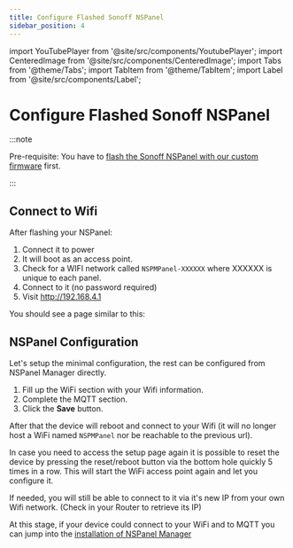 ```yaml
---
title: Configure Flashed Sonoff NSPanel
sidebar_position: 4
---
```


import YouTubePlayer from '@site/src/components/YoutubePlayer';
import CenteredImage from '@site/src/components/CenteredImage';
import Tabs from '@theme/Tabs';
import TabItem from '@theme/TabItem';
import Label from '@site/src/components/Label';

# Configure Flashed Sonoff NSPanel

:::note

Pre-requisite: You have to [flash the Sonoff NSPanel with our custom firmware](./flash-nspanel.md) first.

:::

## Connect to Wifi

After flashing your NSPanel:

1. Connect it to power
2. It will boot as an access point.
3. Check for a WIFI network called `NSPMPanel-XXXXXX` where XXXXXX is unique to each panel.
4. Connect to it (no password required)
5. Visit http://192.168.4.1

You should see a page similar to this:

<CenteredImage src="/images/doc/configuration/sonoff-nspanel-configuration.png" alt="Simplified configuration page" figureNumber="1" />

## NSPanel Configuration

Let's setup the minimal configuration, the rest can be configured from NSPanel Manager directly.

1. Fill up the WiFi section with your Wifi information.
2. Complete the MQTT section.
3. Click the **Save** button.

After that the device will reboot and connect to your Wifi
(it will no longer host a WiFi named `NSPMPanel` nor be reachable to the previous url).

<Label value="beta" />In case you need to access the setup page again it is possible to reset the device by pressing the reset/reboot button via the bottom hole quickly 5 times in a row. This will start the WiFi access point again and let you configure it.

If needed, you will still be able to connect to it via it's new IP from your own Wifi network.
(Check in your Router to retrieve its IP)

At this stage, if your device could connect to your WiFi and to MQTT you can jump into
the [installation of NSPanel Manager](./install/installation-guide-docker.md)
